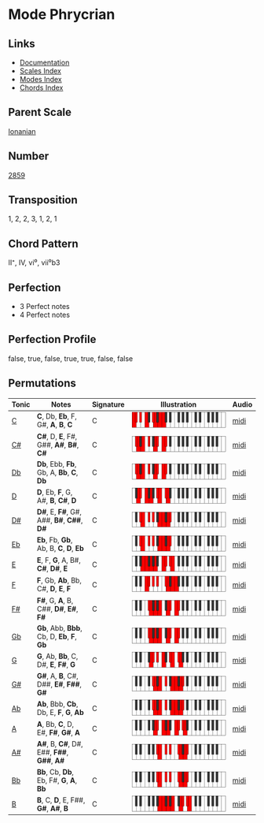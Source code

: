 # Mode Phrycrian

## Links

- [Documentation](README.md)
- [Scales Index](Scales.md)
- [Modes Index](Modes.md)
- [Chords Index](Chords.md)

## Parent Scale

[Ionanian](ScaleIonanian.md)

## Number

[2859](https://ianring.com/musictheory/scales/2859)

## Transposition

1, 2, 2, 3, 1, 2, 1

## Chord Pattern

II⁺, IV, vi⁰, vii⁰b3

## Perfection

- 3 Perfect notes
- 4 Perfect notes

## Perfection Profile

false, true, false, true, true, false, false

## Permutations

| Tonic | Notes | Signature | Illustration | Audio |
|-------|-------|-----------|--------------|-------|
| [C](ModeCNaturalPhrycrian.md) | **C**, Db, **Eb**, F, G#, **A**, **B**, **C** | C | ![CNaturalPhrycrian](ModeCNaturalPhrycrian.png) | [midi](https://github.com/edipermadi/music/blob/main/docs/ModeCNaturalPhrycrian.mid?raw=true) |
| [C#](ModeCSharpPhrycrian.md) | **C#**, D, **E**, F#, G##, **A#**, **B#**, **C#** | C | ![CSharpPhrycrian](ModeCSharpPhrycrian.png) | [midi](https://github.com/edipermadi/music/blob/main/docs/ModeCSharpPhrycrian.mid?raw=true) |
| [Db](ModeDFlatPhrycrian.md) | **Db**, Ebb, **Fb**, Gb, A, **Bb**, **C**, **Db** | C | ![DFlatPhrycrian](ModeDFlatPhrycrian.png) | [midi](https://github.com/edipermadi/music/blob/main/docs/ModeDFlatPhrycrian.mid?raw=true) |
| [D](ModeDNaturalPhrycrian.md) | **D**, Eb, **F**, G, A#, **B**, **C#**, **D** | C | ![DNaturalPhrycrian](ModeDNaturalPhrycrian.png) | [midi](https://github.com/edipermadi/music/blob/main/docs/ModeDNaturalPhrycrian.mid?raw=true) |
| [D#](ModeDSharpPhrycrian.md) | **D#**, E, **F#**, G#, A##, **B#**, **C##**, **D#** | C | ![DSharpPhrycrian](ModeDSharpPhrycrian.png) | [midi](https://github.com/edipermadi/music/blob/main/docs/ModeDSharpPhrycrian.mid?raw=true) |
| [Eb](ModeEFlatPhrycrian.md) | **Eb**, Fb, **Gb**, Ab, B, **C**, **D**, **Eb** | C | ![EFlatPhrycrian](ModeEFlatPhrycrian.png) | [midi](https://github.com/edipermadi/music/blob/main/docs/ModeEFlatPhrycrian.mid?raw=true) |
| [E](ModeENaturalPhrycrian.md) | **E**, F, **G**, A, B#, **C#**, **D#**, **E** | C | ![ENaturalPhrycrian](ModeENaturalPhrycrian.png) | [midi](https://github.com/edipermadi/music/blob/main/docs/ModeENaturalPhrycrian.mid?raw=true) |
| [F](ModeFNaturalPhrycrian.md) | **F**, Gb, **Ab**, Bb, C#, **D**, **E**, **F** | C | ![FNaturalPhrycrian](ModeFNaturalPhrycrian.png) | [midi](https://github.com/edipermadi/music/blob/main/docs/ModeFNaturalPhrycrian.mid?raw=true) |
| [F#](ModeFSharpPhrycrian.md) | **F#**, G, **A**, B, C##, **D#**, **E#**, **F#** | C | ![FSharpPhrycrian](ModeFSharpPhrycrian.png) | [midi](https://github.com/edipermadi/music/blob/main/docs/ModeFSharpPhrycrian.mid?raw=true) |
| [Gb](ModeGFlatPhrycrian.md) | **Gb**, Abb, **Bbb**, Cb, D, **Eb**, **F**, **Gb** | C | ![GFlatPhrycrian](ModeGFlatPhrycrian.png) | [midi](https://github.com/edipermadi/music/blob/main/docs/ModeGFlatPhrycrian.mid?raw=true) |
| [G](ModeGNaturalPhrycrian.md) | **G**, Ab, **Bb**, C, D#, **E**, **F#**, **G** | C | ![GNaturalPhrycrian](ModeGNaturalPhrycrian.png) | [midi](https://github.com/edipermadi/music/blob/main/docs/ModeGNaturalPhrycrian.mid?raw=true) |
| [G#](ModeGSharpPhrycrian.md) | **G#**, A, **B**, C#, D##, **E#**, **F##**, **G#** | C | ![GSharpPhrycrian](ModeGSharpPhrycrian.png) | [midi](https://github.com/edipermadi/music/blob/main/docs/ModeGSharpPhrycrian.mid?raw=true) |
| [Ab](ModeAFlatPhrycrian.md) | **Ab**, Bbb, **Cb**, Db, E, **F**, **G**, **Ab** | C | ![AFlatPhrycrian](ModeAFlatPhrycrian.png) | [midi](https://github.com/edipermadi/music/blob/main/docs/ModeAFlatPhrycrian.mid?raw=true) |
| [A](ModeANaturalPhrycrian.md) | **A**, Bb, **C**, D, E#, **F#**, **G#**, **A** | C | ![ANaturalPhrycrian](ModeANaturalPhrycrian.png) | [midi](https://github.com/edipermadi/music/blob/main/docs/ModeANaturalPhrycrian.mid?raw=true) |
| [A#](ModeASharpPhrycrian.md) | **A#**, B, **C#**, D#, E##, **F##**, **G##**, **A#** | C | ![ASharpPhrycrian](ModeASharpPhrycrian.png) | [midi](https://github.com/edipermadi/music/blob/main/docs/ModeASharpPhrycrian.mid?raw=true) |
| [Bb](ModeBFlatPhrycrian.md) | **Bb**, Cb, **Db**, Eb, F#, **G**, **A**, **Bb** | C | ![BFlatPhrycrian](ModeBFlatPhrycrian.png) | [midi](https://github.com/edipermadi/music/blob/main/docs/ModeBFlatPhrycrian.mid?raw=true) |
| [B](ModeBNaturalPhrycrian.md) | **B**, C, **D**, E, F##, **G#**, **A#**, **B** | C | ![BNaturalPhrycrian](ModeBNaturalPhrycrian.png) | [midi](https://github.com/edipermadi/music/blob/main/docs/ModeBNaturalPhrycrian.mid?raw=true) |

